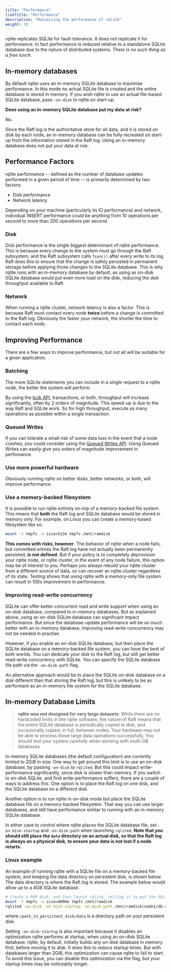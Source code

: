 ```yaml
---
title: "Performance"
linkTitle: "Performance"
description: "Maximizing the performance of rqlite"
weight: 30
---
```

rqlite replicates SQLite for fault-tolerance. It does not replicate it for performance. In fact performance is reduced relative to a standalone SQLite database due to the nature of distributed systems. _There is no such thing as a free lunch_.

## In-memory databases

By default rqlite uses an in-memory SQLite database to maximise performance. In this mode no actual SQLite file is created and the entire database is stored in memory. If you wish rqlite to use an actual file-based SQLite database, pass `-on-disk` to rqlite on start-up.

**Does using an in-memory SQLite database put my data at risk?**

No.

Since the Raft log is the authoritative store for all data, and it is stored on disk by each node, an in-memory database can be fully recreated on start-up from the information stored in the Raft log. Using an in-memory database does not put your data at risk.

## Performance Factors

rqlite performance -- defined as the number of database updates performed in a given period of time -- is primarily determined by two factors:
- Disk performance
- Network latency

Depending on your machine (particularly its IO performance) and network, individual INSERT performance could be anything from 10 operations per second to more than 200 operations per second.

### Disk
Disk performance is the single biggest determinant of rqlite performance. This is because every change to the system must go through the Raft subsystem, and the Raft subsystem calls `fsync()` after every write to its log. Raft does this to ensure that the change is safely persisted in permanent storage before applying those changes to the SQLite database. This is why rqlite runs with an in-memory database by default, as using as on-disk SQLite database would put even more load on the disk, reducing the disk throughput available to Raft.

### Network
When running a rqlite cluster, network latency is also a factor. This is because Raft must contact every node **twice** before a change is committed to the Raft log. Obviously the faster your network, the shorter the time to contact each node.

## Improving Performance

There are a few ways to improve performance, but not all will be suitable for a given application.

### Batching
The more SQLite statements you can include in a single request to a rqlite node, the better the system will perform. 

By using the [bulk API](/docs/api/bulk-api/), transactions, or both, throughput will increase significantly, often by 2 orders of magnitude. This speed-up is due to the way Raft and SQLite work. So for high throughput, execute as many operations as possible within a single transaction.

### Queued Writes
If you can tolerate a small risk of some data loss in the event that a node crashes, you could consider using the [Queued Writes API](/docs/api/queued-writes/). Using Queued Writes can easily give you orders of magnitude improvement in perfomance.

### Use more powerful hardware
Obviously running rqlite on better disks, better networks, or both, will improve performance.

### Use a memory-backed filesystem
It is possible to run rqlite entirely on-top of a memory-backed file system. This means that **both** the Raft log and SQLite database would be stored in memory only. For example, on Linux you can create a memory-based filesystem like so:
```bash
mount -t tmpfs -o size=512m tmpfs /mnt/ramdisk
```
**This comes with risks, however**. The behavior of rqlite when a node fails, but committed entries the Raft log have not actually been permanently persisted, **is not defined**. But if your policy is to completely deprovision your rqlite node, or rqlite cluster, in the event of any node failure, this option may be of interest to you. Perhaps you always rebuild your rqlite cluster from a different source of data, so can recover an rqlite cluster regardless of its state. Testing shows that using rqlite with a memory-only file system can result in 100x improvement in performance.

### Improving read-write concurrency
SQLite can offer better concurrent read and write support when using an on-disk database, compared to in-memory databases. But as explained above, using an on-disk SQLite database can significant impact performance. But since the database-update performance will be so much better with an in-memory database, improving read-write concurrency may not be needed in practise.

However, if you enable an on-disk SQLite database, but then place the SQLite database on a memory-backed file system, you can have the best of both worlds. You can dedicate your disk to the Raft log, but still get better read-write concurrency with SQLite. You can specify the SQLite database file path via the `-on-disk-path` flag.

An alternative approach would be to place the SQLite on-disk database on a disk different than that storing the Raft log, but this is unlikely to be as performant as an in-memory file system for the SQLite database.

## In-memory Database Limits

> **rqlite was not designed for very large datasets**: While there are no hardcoded limits in the rqlite software, the nature of Raft means that the entire SQLite database is periodically copied to disk, and occasionally copied, in full, between nodes. Your hardware may not be able to process those large data operations successfully. You should test your system carefully when working with multi-GB databases.

In-memory SQLite databases (the default configuration) are currently limited to 2GiB in size. One way to get around this limit is to use an on-disk database, by passing `-on-disk` to `rqlited`. But this could impact write-performance significantly, since disk is slower than memory. If you switch to on-disk SQLite, and find write-performance suffers, there are a couple of ways to address this. One option is to place the Raft log on one disk, and the SQLite database on a different disk.

Another option is to run rqlite in on-disk mode but place the SQLite database file on a memory-backed filesystem. That way you can use larger databases, and still have performance similar to running with an in-memory SQLite database.

In either case to control where rqlite places the SQLite database file, set `-on-disk-startup` and `-on-disk-path` when launching `rqlited`. **Note that you should still place the `data` directory on an actual disk, so that the Raft log is always on a physical disk, to ensure your data is not lost if a node retarts.** 

### Linux example
An example of running rqlite with a SQLite file on a memory-backed file system, and keeping the data directory on persistent disk, is shown below. The data directory is where the Raft log is stored. The example below would allow up to a 4GB SQLite database.
```bash
# Create a RAM disk, and then launch rqlite, telling it to put the SQLite database on the RAM disk.
mount -t tmpfs -o size=4096m tmpfs /mnt/ramdisk
rqlited -on-disk -on-disk-startup -on-disk-path /mnt/ramdisk/node1/db.sqlite /path_to_persistent_disk/data
```
where `/path_to_persistent_disk/data` is a directory path on your persistent disk.

Setting `-on-disk-startup` is also important because it disables an optimization rqlite performs at startup, when using an on-disk SQLite database. rqlite, by default, initially builds any on-disk database in memory first, before moving it to disk. It does this to reduce startup times. But with databases larger than 2GiB, this optimization can cause rqlite to fail to start. To avoid this issue, you can disable this optimization via the flag, but your startup times may be noticeably longer.
